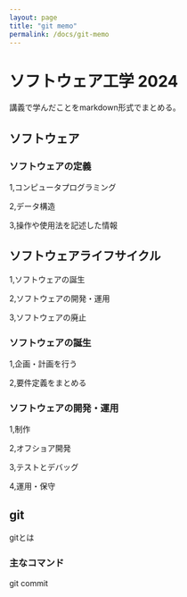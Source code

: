 ```yaml
---
layout: page
title: "git memo"
permalink: /docs/git-memo
---
```


# ソフトウェア工学 2024

講義で学んだことをmarkdown形式でまとめる。

## ソフトウェア

### ソフトウェアの定義

1,コンピュータプログラミング

2,データ構造

3,操作や使用法を記述した情報

## ソフトウェアライフサイクル

1,ソフトウェアの誕生

2,ソフトウェアの開発・運用

3,ソフトウェアの廃止

### ソフトウェアの誕生

1,企画・計画を行う

2,要件定義をまとめる

### ソフトウェアの開発・運用

1,制作

2,オフショア開発

3,テストとデバッグ

4,運用・保守



## git
gitとは

### 主なコマンド

git commit
